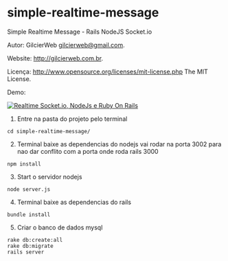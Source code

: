 # simple-realtime-message

Simple Realtime Message - Rails NodeJS Socket.io

Autor: GilcierWeb gilcierweb@gmail.com.

Website: http://gilcierweb.com.br.

Licença: http://www.opensource.org/licenses/mit-license.php The MIT License.

Demo: 

[![Realtime Socket.io, NodeJs e Ruby On Rails](http://img.youtube.com/vi/Dn5bIOnEpAY/0.jpg)](https://youtu.be/Dn5bIOnEpAY "Realtime Socket.io, NodeJs e Ruby On Rails")


1. Entre na pasta do projeto pelo terminal
```shell
cd simple-realtime-message/
```

2. Terminal baixe as dependencias do nodejs vai rodar na porta 3002 para nao dar conflito com a porta onde roda rails 3000

```shell
npm install
```

3. Start o servidor nodejs

```shell
node server.js
```

4. Terminal baixe as dependencias do rails

```shell
bundle install
```

5. Criar o banco de dados mysql

```shell
rake db:create:all
rake db:migrate
rails server
